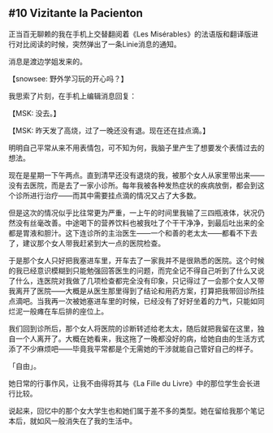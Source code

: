 ## #10 Vizitante la Pacienton

正当百无聊赖的我在手机上交替翻阅着《Les Misérables》的法语版和翻译版进行对比阅读的时候，突然弹出了一条Linie消息的通知。

消息是渡边学姐发来的。

【snowsee: 野外学习玩的开心吗？】

我思索了片刻，在手机上编辑消息回复：

【MSK: 没去。】

【MSK: 昨天发了高烧，过了一晚还没有退。现在还在挂点滴。】

明明自己平常从来不用表情包，可不知为何，我脑子里产生了想要发个表情过去的想法。

现在是星期一下午两点。直到清早还没有退烧的我，被那个女人从家里带出来——没有去医院，而是去了一家小诊所。每年我被各种发热症状的疾病放倒，都会到这个诊所进行治疗——而其中需要挂点滴的情况又占了大多数。

但是这次的情况似乎比往常更为严重，一上午的时间里我输了三四瓶液体，状况仍然没有丝毫改善。中途喝下的营养饮料也被我吐了个干干净净，到最后吐出来的全都是胃液和胆汁。这下连诊所的主治医生——一个和善的老太太——都看不下去了，建议那个女人带我赶紧到大一点的医院检查。

于是那个女人只好把我塞进车里，开车去了一家我并不是很熟悉的医院。这个时候的我已经意识模糊到只能勉强回答医生的问题，而完全记不得自己听到了什么又说了什么，连医院对我做了几项检查都完全没有印象，只记得过了一会那个女人又带我离开了医院——大概是从医生那里得到了结论和用药方案，打算把我带回诊所挂点滴吧。当我再一次被她塞进车里的时候，已经没有了好好坐着的力气，只能如同烂泥一般瘫在车后排的座位上。

我们回到诊所后，那个女人将医院的诊断转述给老太太，随后就把我留在这里，独自一个人离开了。大概在她看来，我这拖了一晚都没好的病，给她自由的生活方式添了不少麻烦吧——毕竟我平常都是个无需她的干涉就能自己管好自己的样子。

「自由」。

她日常的行事作风，让我不由得将其与《La Fille du Livre》中的那位学生会长进行比较。

说起来，回忆中的那个女大学生也和她们属于差不多的类型。她在留给我那个笔记本后，就如风一般消失在了我的生活中。

